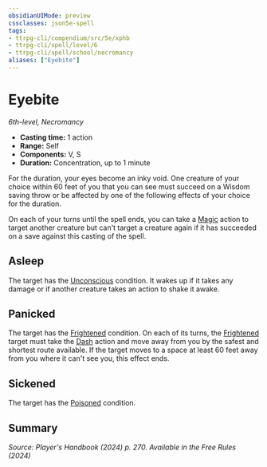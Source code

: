 ```yaml
---
obsidianUIMode: preview
cssclasses: json5e-spell
tags:
- ttrpg-cli/compendium/src/5e/xphb
- ttrpg-cli/spell/level/6
- ttrpg-cli/spell/school/necromancy
aliases: ["Eyebite"]
---
```

# Eyebite
*6th-level, Necromancy*  

- **Casting time:** 1 action
- **Range:** Self
- **Components:** V, S
- **Duration:** Concentration, up to 1 minute

For the duration, your eyes become an inky void. One creature of your choice within 60 feet of you that you can see must succeed on a Wisdom saving throw or be affected by one of the following effects of your choice for the duration.

On each of your turns until the spell ends, you can take a [Magic](actions.md#Magic) action to target another creature but can't target a creature again if it has succeeded on a save against this casting of the spell.

## Asleep

The target has the [Unconscious](conditions.md#Unconscious) condition. It wakes up if it takes any damage or if another creature takes an action to shake it awake.

## Panicked

The target has the [Frightened](conditions.md#Frightened) condition. On each of its turns, the [Frightened](conditions.md#Frightened) target must take the [Dash](actions.md#Dash) action and move away from you by the safest and shortest route available. If the target moves to a space at least 60 feet away from you where it can't see you, this effect ends.

## Sickened

The target has the [Poisoned](conditions.md#Poisoned) condition.

## Summary

*Source: Player's Handbook (2024) p. 270. Available in the Free Rules (2024)*